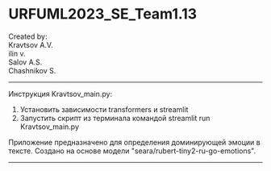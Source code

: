 # URFUML2023_SE_Team1.13

Created by:  
Kravtsov A.V.  
ilin v.  
Salov A.S.  
Chashnikov S.  
  
  
___  

Инструкция Kravtsov_main.py:  
1. Установить зависимости transformers и streamlit
2. Запустить скрипт из терминала командой streamlit run Kravtsov_main.py  
  
Приложение предназначено для определения доминирующей эмоции в тексте. Создано на основе модели "seara/rubert-tiny2-ru-go-emotions".
___  
  
